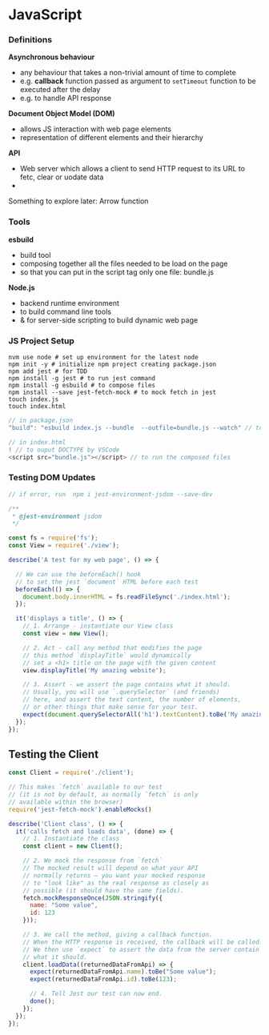 # JavaScript

### Definitions

**Asynchronous behaviour**
- any behaviour that takes a non-trivial amount of time to complete
- e.g. **callback** function passed as argument to `setTimeout` function to be executed after the delay 
- e.g. to handle API response

**Document Object Model (DOM)**
- allows JS interaction with web page elements
- representation of different elements and their hierarchy

**API**
- Web server which allows a client to send HTTP request to its URL to fetc, clear or uodate data
- 



Something to explore later:
Arrow function

### Tools

**esbuild**
- build tool
- composing together all the files needed to be load on the page 
- so that you can put in the script tag only one file: bundle.js

**Node.js**
- backend runtime environment
- to build command line tools
- & for server-side scripting to build dynamic web page

### JS Project Setup
```
nvm use node # set up environment for the latest node
npm init -y # initialize npm project creating package.json
npm add jest # for TDD
npm install -g jest # to run jest command
npm install -g esbuild # to compose files
npm install --save jest-fetch-mock # to mock fetch in jest
touch index.js
touch index.html
```

```js
// in package.json
"build": "esbuild index.js --bundle  --outfile=bundle.js --watch" // to: npm run build

```
```js
// in index.html
! // to ouput DOCTYPE by VSCode
<script src="bundle.js"></script> // to run the composed files
```

### Testing DOM Updates

```js
// if error, run  npm i jest-environment-jsdom --save-dev

/**
 * @jest-environment jsdom
 */

const fs = require('fs');
const View = require('./view');

describe('A test for my web page', () => {

  // We can use the beforeEach() hook 
  // to set the jest `document` HTML before each test
  beforeEach(() => {
    document.body.innerHTML = fs.readFileSync('./index.html');
  });

  it('displays a title', () => {
    // 1. Arrange - instantiate our View class
    const view = new View();

    // 2. Act - call any method that modifies the page
    // this method `displayTitle` would dynamically
    // set a <h1> title on the page with the given content
    view.displayTitle('My amazing website');

    // 3. Assert - we assert the page contains what it should.
    // Usually, you will use `.querySelector` (and friends)
    // here, and assert the text content, the number of elements,
    // or other things that make sense for your test.
    expect(document.querySelectorAll('h1').textContent).toBe('My amazing website');
  });
});
```

## Testing the Client

```js
const Client = require('./client');

// This makes `fetch` available to our test
// (it is not by default, as normally `fetch` is only
// available within the browser)
require('jest-fetch-mock').enableMocks()

describe('Client class', () => {
  it('calls fetch and loads data', (done) => {
    // 1. Instantiate the class
    const client = new Client();

    // 2. We mock the response from `fetch`
    // The mocked result will depend on what your API
    // normally returns — you want your mocked response
    // to "look like" as the real response as closely as
    // possible (it should have the same fields).
    fetch.mockResponseOnce(JSON.stringify({
      name: "Some value",
      id: 123
    }));

    // 3. We call the method, giving a callback function.
    // When the HTTP response is received, the callback will be called.
    // We then use `expect` to assert the data from the server contain
    // what it should.
    client.loadData((returnedDataFromApi) => {
      expect(returnedDataFromApi.name).toBe("Some value");
      expect(returnedDataFromApi.id).toBe(123);

      // 4. Tell Jest our test can now end.
      done();
    });
  });
});
```
